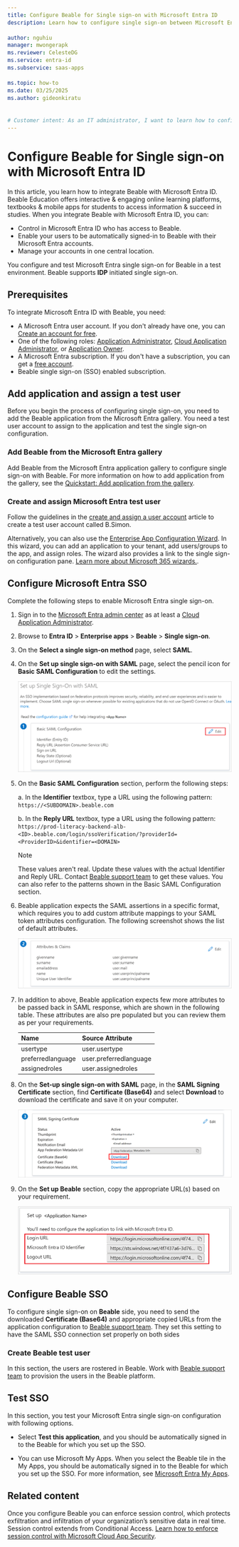 ```yaml
---
title: Configure Beable for Single sign-on with Microsoft Entra ID
description: Learn how to configure single sign-on between Microsoft Entra ID and Beable.

author: nguhiu
manager: mwongerapk
ms.reviewer: CelesteDG
ms.service: entra-id
ms.subservice: saas-apps

ms.topic: how-to
ms.date: 03/25/2025
ms.author: gideonkiratu


# Customer intent: As an IT administrator, I want to learn how to configure single sign-on between Microsoft Entra ID and Beable so that I can control who has access to Beable, enable automatic sign-in with Microsoft Entra accounts, and manage my accounts in one central location.
---
```


# Configure Beable for Single sign-on with Microsoft Entra ID

In this article, you learn how to integrate Beable with Microsoft Entra ID. Beable Education offers interactive & engaging online learning platforms, textbooks & mobile apps for students to access information & succeed in studies. When you integrate Beable with Microsoft Entra ID, you can:

* Control in Microsoft Entra ID who has access to Beable.
* Enable your users to be automatically signed-in to Beable with their Microsoft Entra accounts.
* Manage your accounts in one central location.

You configure and test Microsoft Entra single sign-on for Beable in a test environment. Beable supports **IDP** initiated single sign-on.

## Prerequisites

To integrate Microsoft Entra ID with Beable, you need:

* A Microsoft Entra user account. If you don't already have one, you can [Create an account for free](https://azure.microsoft.com/free/?WT.mc_id=A261C142F).
* One of the following roles: [Application Administrator](/entra/identity/role-based-access-control/permissions-reference#application-administrator), [Cloud Application Administrator](/entra/identity/role-based-access-control/permissions-reference#cloud-application-administrator), or [Application Owner](/entra/fundamentals/users-default-permissions#owned-enterprise-applications).
* A Microsoft Entra subscription. If you don't have a subscription, you can get a [free account](https://azure.microsoft.com/free/).
* Beable single sign-on (SSO) enabled subscription.

## Add application and assign a test user

Before you begin the process of configuring single sign-on, you need to add the Beable application from the Microsoft Entra gallery. You need a test user account to assign to the application and test the single sign-on configuration.

<a name='add-beable-from-the-azure-ad-gallery'></a>

### Add Beable from the Microsoft Entra gallery

Add Beable from the Microsoft Entra application gallery to configure single sign-on with Beable. For more information on how to add application from the gallery, see the [Quickstart: Add application from the gallery](~/identity/enterprise-apps/add-application-portal.md).

<a name='create-and-assign-azure-ad-test-user'></a>

### Create and assign Microsoft Entra test user

Follow the guidelines in the [create and assign a user account](~/identity/enterprise-apps/add-application-portal-assign-users.md) article to create a test user account called B.Simon.

Alternatively, you can also use the [Enterprise App Configuration Wizard](https://portal.office.com/AdminPortal/home?Q=Docs#/azureadappintegration). In this wizard, you can add an application to your tenant, add users/groups to the app, and assign roles. The wizard also provides a link to the single sign-on configuration pane. [Learn more about Microsoft 365 wizards.](/microsoft-365/admin/misc/azure-ad-setup-guides). 

<a name='configure-azure-ad-sso'></a>

## Configure Microsoft Entra SSO

Complete the following steps to enable Microsoft Entra single sign-on.

1. Sign in to the [Microsoft Entra admin center](https://entra.microsoft.com) as at least a [Cloud Application Administrator](~/identity/role-based-access-control/permissions-reference.md#cloud-application-administrator).
1. Browse to **Entra ID** > **Enterprise apps** > **Beable** > **Single sign-on**.
1. On the **Select a single sign-on method** page, select **SAML**.
1. On the **Set up single sign-on with SAML** page, select the pencil icon for **Basic SAML Configuration** to edit the settings.

   ![Screenshot shows how to edit Basic SAML Configuration.](common/edit-urls.png "Basic Configuration")

1. On the **Basic SAML Configuration** section, perform the following steps:

	a. In the **Identifier** textbox, type a URL using the following pattern:
	`https://<SUBDOMAIN>.beable.com` 

	b. In the **Reply URL** textbox, type a URL using the following pattern:
	`https://prod-literacy-backend-alb-<ID>.beable.com/login/ssoVerification/?providerId=<ProviderID>&identifier=<DOMAIN>`

	> [!Note]
    > These values aren't real. Update these values with the actual Identifier and Reply URL. Contact [Beable support team](https://beable.com/contact/) to get these values. You can also refer to the patterns shown in the Basic SAML Configuration section.

1. Beable application expects the SAML assertions in a specific format, which requires you to add custom attribute mappings to your SAML token attributes configuration. The following screenshot shows the list of default attributes.

	![Screenshot shows the image of attributes configuration.](common/default-attributes.png "Image")

1. In addition to above, Beable application expects few more attributes to be passed back in SAML response, which are shown in the following table. These attributes are also pre populated but you can review them as per your requirements.

	| Name |  Source Attribute|
	| ---------------|  --------- |
    | usertype | user.usertype |
	| preferredlanguage | user.preferredlanguage |
	| assignedroles | user.assignedroles |

1. On the **Set-up single sign-on with SAML** page, in the **SAML Signing Certificate** section, find **Certificate (Base64)** and select **Download** to download the certificate and save it on your computer.

    ![Screenshot shows the Certificate download link.](common/certificatebase64.png "Certificate")

1. On the **Set up Beable** section, copy the appropriate URL(s) based on your requirement.

	![Screenshot shows to copy configuration appropriate URL.](common/copy-configuration-urls.png "Metadata")

## Configure Beable SSO

To configure single sign-on on **Beable** side, you need to send the downloaded **Certificate (Base64)** and appropriate copied URLs from the application configuration to [Beable support team](https://beable.com/contact/). They set this setting to have the SAML SSO connection set properly on both sides

### Create Beable test user

In this section, the users are rostered in Beable. Work with [Beable support team](https://beable.com/contact/) to provision the users in the Beable platform.

## Test SSO 

In this section, you test your Microsoft Entra single sign-on configuration with following options.

* Select **Test this application**, and you should be automatically signed in to the Beable for which you set up the SSO.

* You can use Microsoft My Apps. When you select the Beable tile in the My Apps, you should be automatically signed in to the Beable for which you set up the SSO. For more information, see [Microsoft Entra My Apps](/azure/active-directory/manage-apps/end-user-experiences#azure-ad-my-apps).

## Related content

Once you configure Beable you can enforce session control, which protects exfiltration and infiltration of your organization’s sensitive data in real time. Session control extends from Conditional Access. [Learn how to enforce session control with Microsoft Cloud App Security](/cloud-app-security/proxy-deployment-aad).
